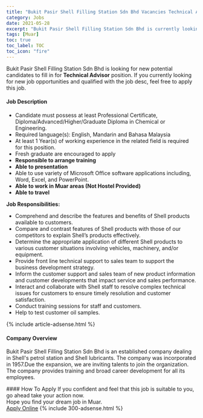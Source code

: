 ```yaml
---
title: "Bukit Pasir Shell Filling Station Sdn Bhd Vacancies Technical Advisor" 
category: Jobs 
date: 2021-05-28 
excerpt: "Bukit Pasir Shell Filling Station Sdn Bhd is currently looking for suitable person to fill in the Technical Advisor which based in Muar" 
tags: [Muar] 
toc: true 
toc_label: TOC 
toc_icon: "fire" 
--- 
```


<p>Bukit Pasir Shell Filling Station Sdn Bhd is looking for new potential candidates to fill in for <b>Technical Advisor</b> position. If you currently looking for new job opportunities and qualified with the job desc, feel free to apply this job.
</p><div><div><h4>Job Description</h4></div><div><div><span><div><ul><li>Candidate must possess at least Professional Certificate, Diploma/Advanced/Higher/Graduate Diploma in Chemical or Engineering.</li><li>Required language(s):&#160;English, Mandarin and Bahasa Malaysia</li><li>At least 1&#160;Year(s) of working experience in the related field is required for this position.</li><li>Fresh graduate are encouraged to apply</li><li><strong>Responsible to arrange training</strong></li><li><strong>Able to presentation</strong></li><li>Able to use variety of Microsoft Office software applications including, Word, Excel, and PowerPoint.</li><li><strong>Able to work in Muar areas (Not Hostel Provided)</strong></li><li><strong>Able to travel</strong></li></ul><p><strong>Job Responsibilities:&#160;</strong></p><ul><li>Comprehend and describe the features and benefits of Shell products available to customers.</li><li>Compare and contrast features of Shell products with those of our competitors to explain Shell&#8217;s products effectively.</li><li>Determine the appropriate application of different Shell products to various customer situations involving vehicles, machinery, and/or equipment.</li><li>Provide front line technical support to sales team to support the business development strategy.</li><li>Inform the customer support and sales team of new product information and customer developments that impact service and sales performance.</li><li>Interact and collaborate with Shell staff to resolve complex technical issues for customers to ensure timely resolution and customer satisfaction.</li><li>Conduct training sessions for staff and customers.</li><li>Help to test customer oil samples.</li></ul></div></span></div></div></div> 
{% include article-adsense.html %} 
<div><div><h4>Company Overview</h4></div><div><div><span><div><p>Bukit Pasir Shell Filling Station Sdn Bhd is an established company dealing in Shell's petrol station and Shell lubricants. The company was incorporated in 1957.Due the expansion, we are inviting talents to join the organization. The company provides training and broad career development for all its employees.</p></div></span></div></div></div> 
#### How To Apply 
If you confident and feel that this job is suitable to you, go ahead take your action now. <br/> 
Hope you find your dream job in Muar. <br/> 
<a href="https://www.jobstreet.com.my/en/job/technical-advisor-4577915?jobId=jobstreet-my-job-4577915&" class="btn btn--info" target="_blank" rel="nofollow noopenner">Apply Online</a> 
{% include 300-adsense.html %} 